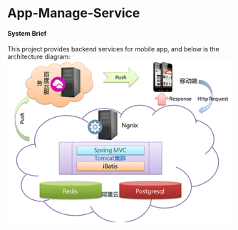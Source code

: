 App-Manage-Service
==================

#### System Brief

This project provides backend services for mobile app, and below is the architecture diagram:
![architecture diagram](arch.png)
